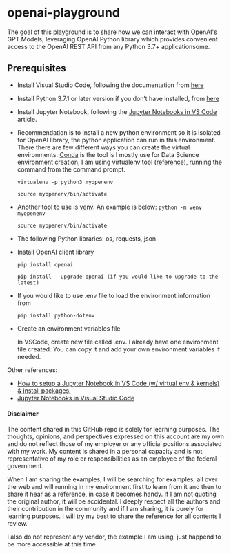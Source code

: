 # openai-playground
The goal of this playground is to share how we can interact with OpenAI's GPT Models, leveraging OpenAI Python library which provides convenient access to the OpenAI REST API from any Python 3.7+ applicationsome.

## Prerequisites
 - Install Visual Studio Code, following the documentation from [here](https://code.visualstudio.com/docs/setup/windows)

 - Install Python 3.7.1 or later version if you don’t have installed, from [here](https://github.com/openai/openai-quickstart-python)

 - Install Jupyter Notebook, following the [Jupyter Notebooks in VS Code](https://code.visualstudio.com/docs/datascience/jupyter-notebooks) article.
 
 - Recommendation is to install a new python environment so it is isolated for OpenAI library, the python application can run in this environment. There there are few different ways you can create the virtual environments. [Conda](https://docs.conda.io/projects/conda/en/stable/commands/create.html) is the tool is I mostly use for Data Science environment creation, I am using virtualenv tool ([reference](https://learnpython.com/blog/how-to-use-virtualenv-python/)), running the command from the command prompt. 
     
     `
      virtualenv -p python3 myopenenv
     `
     
     `
      source myopenenv/bin/activate
     `
 - Another tool to use is [venv](https://docs.python.org/3/library/venv.html). An example is below:
    `
      python -m venv myopenenv
     `
     
     `
      source myopenenv/bin/activate
     `
 - The following Python libraries: os, requests, json
 - Install OpenAI client library
 
    `pip install openai`
    
    `
     pip install --upgrade openai (if you would like to upgrade to the latest)
    ` 
 - If you would like to use .env file to load the environment information from
 
   `
   pip install python-dotenv
   `
 - Create an environment variables file
 
   In VSCode, create new file called .env. I already have one environment file created. You can copy it and add your own environment variables if needed.
   
Other references:
 - [How to setup a Jupyter Notebook in VS Code (w/ virtual env & kernels) & install packages.](https://medium.com/@claudia.nikel/how-to-setup-a-jupyter-notebook-in-vs-code-w-virtual-env-kernels-install-packages-884cf643375e)
 - [Jupyter Notebooks in Visual Studio Code](https://opensourceoptions.com/jupyter-notebooks-in-visual-studio-code/)


#### Disclaimer
The content shared in this GitHub repo is solely for learning purposes. The thoughts, opinions, and perspectives expressed on this account are my own and do not reflect those of my employer or any official positions associated with my work. My content is shared in a personal capacity and is not representative of my role or responsibilities as an employee of the federal government.

When I am sharing the examples, I will be searching for examples, all over the web and will running in my environment first to learn from it and then to share it hear as a reference, in case it becomes handy. If I am not quoting the original author, it will be accidental. I deeply respect all the authors and their contribution in the community and if I am sharing, it is purely for learning purposes. I will try my best to share the reference for all contents I review.

I also do not represent any vendor, the example I am using, just happend to be more accessible at this time
